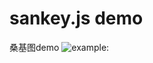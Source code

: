 # sankey.js demo
桑基图demo
![example:](https://github.com/tao118/sankey_demo/raw/master/assets/img/example.png)
